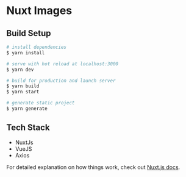 # Nuxt Images

## Build Setup

```bash
# install dependencies
$ yarn install

# serve with hot reload at localhost:3000
$ yarn dev

# build for production and launch server
$ yarn build
$ yarn start

# generate static project
$ yarn generate
```

## Tech Stack
- NuxtJs
- VueJS
- Axios


For detailed explanation on how things work, check out [Nuxt.js docs](https://nuxtjs.org).


